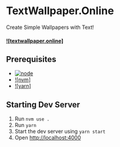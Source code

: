 # TextWallpaper.Online

Create Simple Wallpapers with Text!
#### [![textwallpaper.online]]([textwallpaperdotonline-url])

## Prerequisites

- [![node][node]]([node-url])
- [![nvm]]([nvm-url])
- [![yarn]]([yarn-url])

## Starting Dev Server

1. Run `nvm use .`
2. Run `yarn`
3. Start the dev server using `yarn start`
3. Open [http://localhost:4000](http://localhost:4000)

[nvm-url]: https://github.com/creationix/nvm

[yarn-url]: https://yarnpkg.com

[textwallpaperdotonline-url]: https://textwallpaper.online

[node]: https://img.shields.io/node/v/webpack-es6-boilerplate.svg
[node-url]: https://nodejs.org
